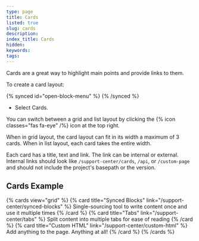 ```yaml
---
type: page
title: Cards
listed: true
slug: cards
description: 
index_title: Cards
hidden: 
keywords: 
tags: 
---
```


Cards are a great way to highlight main points and provide links to them.

To create a card layout:

{% synced id="open-block-menu" %}
{% /synced %}

- Select Cards.

You can switch between a grid and list layout by clicking the {% icon classes="fas fa-eye" /%} icon at the top right.

When in grid layout, the card layout can fit in its width a maximum of 3 cards. When in list layout, each card takes the entire width.

Each card has a title, text and link. The link can be internal or external. Internal links should look like `/support-center/cards`, `/api`, or `/custom-page` and should not include the project's basepath or the version.

## Cards Example

{% cards view="grid" %}
{% card title="Synced Blocks" link="/support-center/synced-blocks" %}
Single-sourcing tool to write content once and use it multiple times
{% /card %}
{% card title="Tabs" link="/support-center/tabs" %}
Split content into multiple tabs for ease of reading
{% /card %}
{% card title="Custom HTML" link="/support-center/custom-html" %}
Add anything to the page. Anything at all!
{% /card %}
{% /cards %}